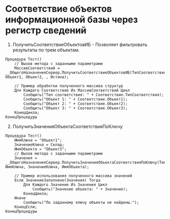 # Соответствие объектов информационной базы через регистр сведений

1. ПолучитьСоответствиеОбъектовИБ - Позволяет фильтровать результаты по трем объектам.

```1C (BSL)
Процедура Тест()
    // Вызов метода с заданными параметрами
    МассивСоответствий = __ОбщегоНазначенияСервер.ПолучитьСоответствиеОбъектовИБ(ТипСоответствия, Объект1, Объект2, , Истина);
    
    // Пример обработки полученного массива структур
    Для Каждого Соответствие Из МассивСоответствий Цикл
        Сообщить("Тип соответствия: " + Соответствие.ТипСоответствия);
        Сообщить("Объект 1: " + Соответствие.Объект1);
        Сообщить("Объект 2: " + Соответствие.Объект2);
        Сообщить("Объект 3: " + Соответствие.Объект3);
    КонецЦикла;
КонецПроцедуры
```
2. ПолучитьЗначенияОбъектаСоответствияПоКлючу

```1C (BSL)
Процедура Тест()
    ИмяКлюча = "Объект1";
    ЗначениеКлюча = Склад;
    ИмяОбъекта = "Объект3";
    // Вызов метода с заданными параметрами
    Значения = __ОбщегоНазначенияСервер.ПолучитьЗначенияОбъектаСоответствияПоКлючу(ТипСоответствия, ИмяКлюча, ЗначениеКлюча, ИмяОбъекта);
    
    // Пример использования полученного массива значений
    Если ЗначениеЗаполнено(Значения) Тогда
        Для Каждого Значение Из Значения Цикл
            Сообщить("Значение объекта: " + Значение);
        КонецЦикла;
    Иначе
        Сообщить("По заданному ключу объекты не найдены.");
    КонецЕсли;
КонецПроцедуры
```
